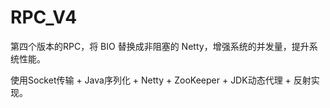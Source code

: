 # RPC_V4
第四个版本的RPC，将 BIO 替换成非阻塞的 Netty，增强系统的并发量，提升系统性能。

使用Socket传输 + Java序列化 + Netty + ZooKeeper + JDK动态代理 + 反射实现。
